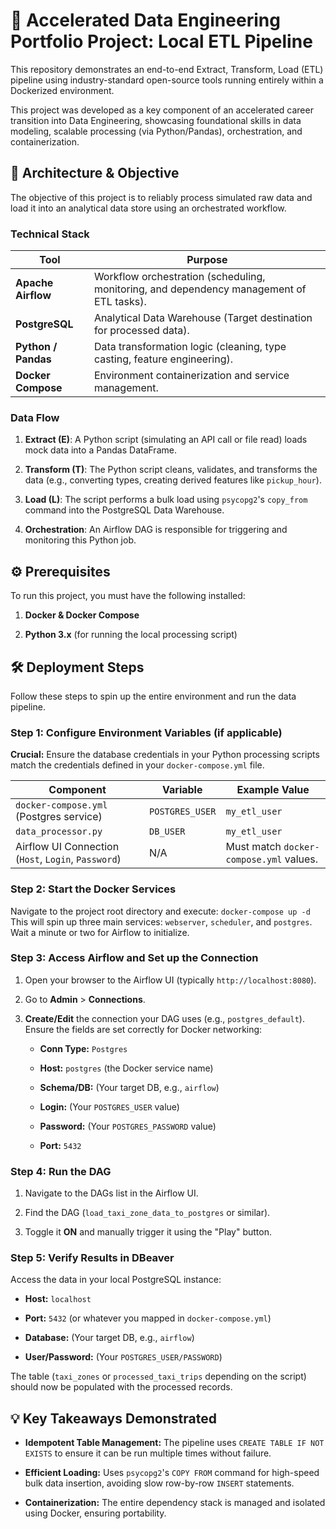 # 🚀 Accelerated Data Engineering Portfolio Project: Local ETL Pipeline

This repository demonstrates an end-to-end Extract, Transform, Load (ETL) pipeline using industry-standard open-source tools running entirely within a Dockerized environment.

This project was developed as a key component of an accelerated career transition into Data Engineering, showcasing foundational skills in data modeling, scalable processing (via Python/Pandas), orchestration, and containerization.

## 🎯 Architecture & Objective

The objective of this project is to reliably process simulated raw data and load it into an analytical data store using an orchestrated workflow.

### Technical Stack

| Tool | Purpose | 
 | ----- | ----- | 
| **Apache Airflow** | Workflow orchestration (scheduling, monitoring, and dependency management of ETL tasks). | 
| **PostgreSQL** | Analytical Data Warehouse (Target destination for processed data). | 
| **Python / Pandas** | Data transformation logic (cleaning, type casting, feature engineering). | 
| **Docker Compose** | Environment containerization and service management. | 

### Data Flow

1. **Extract (E)**: A Python script (simulating an API call or file read) loads mock data into a Pandas DataFrame.

2. **Transform (T)**: The Python script cleans, validates, and transforms the data (e.g., converting types, creating derived features like `pickup_hour`).

3. **Load (L)**: The script performs a bulk load using `psycopg2`'s `copy_from` command into the PostgreSQL Data Warehouse.

4. **Orchestration**: An Airflow DAG is responsible for triggering and monitoring this Python job.

## ⚙️ Prerequisites

To run this project, you must have the following installed:

1. **Docker & Docker Compose**

2. **Python 3.x** (for running the local processing script)

## 🛠️ Deployment Steps

Follow these steps to spin up the entire environment and run the data pipeline.

### Step 1: Configure Environment Variables (if applicable)

**Crucial:** Ensure the database credentials in your Python processing scripts match the credentials defined in your `docker-compose.yml` file.

| Component | Variable | Example Value | 
 | ----- | ----- | ----- | 
| `docker-compose.yml` (Postgres service) | `POSTGRES_USER` | `my_etl_user` | 
| `data_processor.py` | `DB_USER` | `my_etl_user` | 
| Airflow UI Connection (`Host`, `Login`, `Password`) | N/A | Must match `docker-compose.yml` values. | 

### Step 2: Start the Docker Services

Navigate to the project root directory and execute:
`docker-compose up -d`
This will spin up three main services: `webserver`, `scheduler`, and `postgres`. Wait a minute or two for Airflow to initialize.

### Step 3: Access Airflow and Set up the Connection

1. Open your browser to the Airflow UI (typically `http://localhost:8080`).

2. Go to **Admin** > **Connections**.

3. **Create/Edit** the connection your DAG uses (e.g., `postgres_default`). Ensure the fields are set correctly for Docker networking:

   * **Conn Type:** `Postgres`

   * **Host:** `postgres` (the Docker service name)

   * **Schema/DB:** (Your target DB, e.g., `airflow`)

   * **Login:** (Your `POSTGRES_USER` value)

   * **Password:** (Your `POSTGRES_PASSWORD` value)

   * **Port:** `5432`

### Step 4: Run the DAG

1. Navigate to the DAGs list in the Airflow UI.

2. Find the DAG (`load_taxi_zone_data_to_postgres` or similar).

3. Toggle it **ON** and manually trigger it using the "Play" button.

### Step 5: Verify Results in DBeaver

Access the data in your local PostgreSQL instance:

* **Host:** `localhost`

* **Port:** `5432` (or whatever you mapped in `docker-compose.yml`)

* **Database:** (Your target DB, e.g., `airflow`)

* **User/Password:** (Your `POSTGRES_USER/PASSWORD`)

The table (`taxi_zones` or `processed_taxi_trips` depending on the script) should now be populated with the processed records.

## 💡 Key Takeaways Demonstrated

* **Idempotent Table Management:** The pipeline uses `CREATE TABLE IF NOT EXISTS` to ensure it can be run multiple times without failure.

* **Efficient Loading:** Uses `psycopg2`'s `COPY FROM` command for high-speed bulk data insertion, avoiding slow row-by-row `INSERT` statements.

* **Containerization:** The entire dependency stack is managed and isolated using Docker, ensuring portability.

